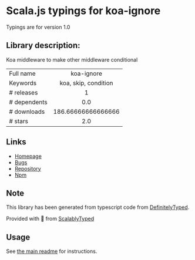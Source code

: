 
# Scala.js typings for koa-ignore

Typings are for version 1.0

## Library description:
Koa middleware to make other middleware conditional

|                    |                 |
| ------------------ | :-------------: |
| Full name          | koa-ignore |
| Keywords           | koa, skip, condition |
| # releases         | 1 |
| # dependents       | 0.0 |
| # downloads        | 186.66666666666666 |
| # stars            | 2.0 |

## Links
- [Homepage](https://github.com/smcmurray/koa-ignore#readme)
- [Bugs](https://github.com/smcmurray/koa-ignore/issues)
- [Repository](https://github.com/smcmurray/koa-ignore)
- [Npm](https://www.npmjs.com/package/koa-ignore)
    


## Note
This library has been generated from typescript code from [DefinitelyTyped](https://definitelytyped.org).

Provided with :purple_heart: from [ScalablyTyped](https://github.com/oyvindberg/ScalablyTyped)

## Usage
See [the main readme](../../readme.md) for instructions.


